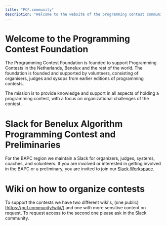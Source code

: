 ```yaml
---
title: "PCF.community"
description: "Welcome to the website of the programming contest community"
---
```

# Welcome to the Programming Contest Foundation

The Programming Contest Foundation is founded to support Programming Contests in the Netherlands, Benelux
and the rest of the world. The foundation is founded and supported by volunteers, consisting of organisers, judges and 
sysops from earlier editions of programming contests.

The mission is to provide knowledge and support in all aspects of holding a programming contest, with a focus on organizational challenges of the contest.

# Slack for Benelux Algorithm Programming Contest and Preliminaries 
For the BAPC region we maintain a Slack for organizers, judges, systems, coaches, and volunteers. If you are involved or interested
in getting involved in the BAPC or a preliminary, you are invited to join our [Slack Workspace](https://join.slack.com/t/benelux-nwerc/shared_invite/zt-1b0k82fhd-ohLOpFhX1hnF7k5dlIgreg).

# Wiki on how to organize contests
To support the contests we have two different wiki's, (one public)[https://pcf.community/wiki/] and one with more sensitive content on request. To request access to the second one please ask in the Slack community.
